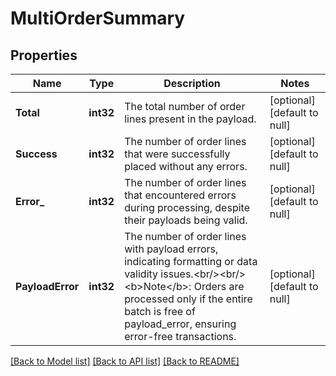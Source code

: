 # MultiOrderSummary

## Properties
Name | Type | Description | Notes
------------ | ------------- | ------------- | -------------
**Total** | **int32** | The total number of order lines present in the payload. | [optional] [default to null]
**Success** | **int32** | The number of order lines that were successfully placed without any errors. | [optional] [default to null]
**Error_** | **int32** | The number of order lines that encountered errors during processing, despite their payloads being valid. | [optional] [default to null]
**PayloadError** | **int32** | The number of order lines with payload errors, indicating formatting or data validity issues.&lt;br/&gt;&lt;br/&gt;&lt;b&gt;Note&lt;/b&gt;: Orders are processed only if the entire batch is free of payload_error, ensuring error-free transactions. | [optional] [default to null]

[[Back to Model list]](../README.md#documentation-for-models) [[Back to API list]](../README.md#documentation-for-api-endpoints) [[Back to README]](../README.md)

